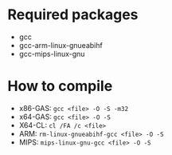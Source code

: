 # Required packages
- gcc
- gcc-arm-linux-gnueabihf
- gcc-mips-linux-gnu

# How to compile
- x86-GAS: `gcc <file> -O -S -m32`
- x64-GAS: `gcc <file> -O -S`
- X64-CL: `cl /FA /c <file>`
- ARM: `rm-linux-gnueabihf-gcc <file> -O -S`
- MIPS: `mips-linux-gnu-gcc <file> -O -S`
